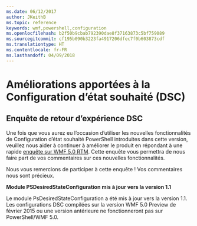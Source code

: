 ```yaml
---
ms.date: 06/12/2017
author: JKeithB
ms.topic: reference
keywords: wmf,powershell,configuration
ms.openlocfilehash: b2f50b9cbab792390dae8f37163873c5bf759089
ms.sourcegitcommit: cf195b090b3223fa4917206dfec7f0b603873cdf
ms.translationtype: HT
ms.contentlocale: fr-FR
ms.lasthandoff: 04/09/2018
---
```

# <a name="improvements-in-desired-state-configuration-dsc"></a>Améliorations apportées à la Configuration d’état souhaité (DSC)

## <a name="dsc-feedback-survey"></a>Enquête de retour d’expérience DSC

Une fois que vous aurez eu l’occasion d’utiliser les nouvelles fonctionnalités de Configuration d’état souhaité PowerShell introduites dans cette version, veuillez nous aider à continuer à améliorer le produit en répondant à une rapide [enquête sur WMF 5.0 RTM](https://www.surveymonkey.com/r/SGLQM5W). Cette enquête vous permettra de nous faire part de vos commentaires sur ces nouvelles fonctionnalités.

Nous vous remercions de participer à cette enquête ! Vos commentaires nous sont précieux.

**Module PSDesiredStateConfiguration mis à jour vers la version 1.1**

Le module PsDesiredStateConfiguration a été mis à jour vers la version 1.1. Les configurations DSC compilées sur la version WMF 5.0 Preview de février 2015 ou une version antérieure ne fonctionneront pas sur PowerShell/WMF 5.0.